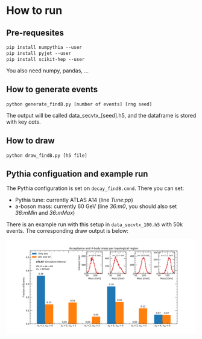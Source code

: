 # How to run

## Pre-requesites

```
pip install numpythia --user
pip install pyjet --user
pip install scikit-hep --user
```

You also need numpy, pandas, ...

## How to generate events

```
python generate_findB.py [number of events] [rng seed]
```

The output will be called data_secvtx_[seed].h5, and the dataframe is stored with key *cats*.

## How to draw

```
python draw_findB.py [h5 file]
```

## Pythia configuation and example run

The Pythia configuration is set on `decay_findB.cmnd`. There you can set:

- Pythia tune: currently ATLAS A14 (line *Tune:pp*)
- a-boson mass: currently 60 GeV (line *36:m0*, you should also set *36:mMin* and *36:mMax*)

There is an example run with this setup in `data_secvtx_100.h5` with 50k events. The corresponding draw output is below:

![categories.png](categories.png)




